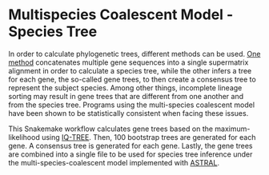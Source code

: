 # Multispecies Coalescent Model - Species Tree

In order to calculate phylogenetic trees, different methods can be used. [One method](https://gitlab.leibniz-lib.de/jwiggeshoff/ml-supermatrix-tree) concatenates multiple gene sequences into a single supermatrix alignment in order to calculate a species tree, while the other infers a tree for each gene, the so-called gene trees, to then create a consensus tree to represent the subject species. Among other things, incomplete lineage sorting may result in gene trees that are different from one another and from the species tree. Programs using the multi-species coalescent model have been shown to be statistically consistent when facing these issues.

This Snakemake workflow calculates gene trees based on the maximum- likelihood using [IQ-TREE](http://www.iqtree.org/).  Then, 100 bootstrap trees are generated for each gene. A consensus tree is generated for each gene. Lastly, the gene trees are combined into a single file to be used for species tree inference under the multi-species-coalescent model implemented with [ASTRAL](https://github.com/smirarab/ASTRAL).

